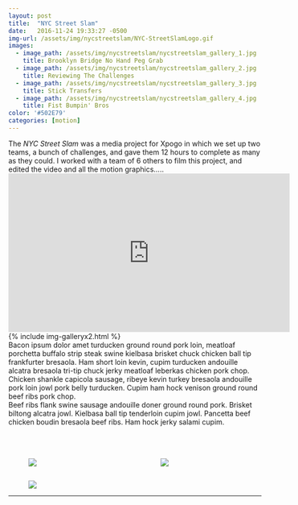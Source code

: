 ```yaml
---
layout: post
title:  "NYC Street Slam"
date:   2016-11-24 19:33:27 -0500
img-url: /assets/img/nycstreetslam/NYC-StreetSlamLogo.gif
images:
  - image_path: /assets/img/nycstreetslam/nycstreetslam_gallery_1.jpg
    title: Brooklyn Bridge No Hand Peg Grab
  - image_path: /assets/img/nycstreetslam/nycstreetslam_gallery_2.jpg
    title: Reviewing The Challenges
  - image_path: /assets/img/nycstreetslam/nycstreetslam_gallery_3.jpg
    title: Stick Transfers
  - image_path: /assets/img/nycstreetslam/nycstreetslam_gallery_4.jpg
    title: Fist Bumpin' Bros
color: '#502E79'
categories: [motion]
---
```


<div class="project_text">
The <em>NYC Street Slam</em> was a media project for Xpogo in which we set up two teams, a bunch of challenges, and gave them 12 hours to complete as many as they could. I worked with a team of 6 others to film this project, and edited the video and all the motion graphics.....
</div>


<div class="project_embed">
<iframe width="560" height="315" src="https://www.youtube.com/embed/nw96UHwd3Cw" frameborder="0" allow="accelerometer; autoplay; encrypted-media; gyroscope; picture-in-picture" allowfullscreen></iframe>
</div>

<div class="project_fancy_gallery" style="background-image: url('/assets/img/nycstreetslam/nycstreetslam_mapgbg.jpg');">
{% include img-galleryx2.html %}
</div>

<div class="project_text">
Bacon ipsum dolor amet turducken ground round pork loin, meatloaf porchetta buffalo strip steak swine kielbasa brisket chuck chicken ball tip frankfurter bresaola. Ham short loin kevin, cupim turducken andouille alcatra bresaola tri-tip chuck jerky meatloaf leberkas chicken pork chop. Chicken shankle capicola sausage, ribeye kevin turkey bresaola andouille pork loin jowl pork belly turducken. Cupim ham hock venison ground round beef ribs pork chop.</div>
<div class="project_text">
Beef ribs flank swine sausage andouille doner ground round pork. Brisket biltong alcatra jowl. Kielbasa ball tip tenderloin cupim jowl. Pancetta beef chicken boudin bresaola beef ribs. Ham hock jerky salami cupim.
</div>

<div class="project_img_gallery" style="padding-top: 50px;">
<div class="columns is-tablet">
  <div class="column is-half-tablet">
  <figure class="image">
      <img src="{{site.url}}/assets/img/nycstreetslam/nycstreetslam_map.gif">
  </figure>
  </div>
  <div class="column is-half-tablet">
  <figure class="image">
      <img src="{{site.url}}/assets/img/nycstreetslam/nycstreetslam_names.gif">
  </figure>
  </div>
</div>
</div>

<div class="project_text">
<figure class="image">
    <img src="{{site.url}}/assets/img/nycstreetslam/nycstreetslam_gallery_5.jpg">
</figure>
</div>

<hr class="project_end">
